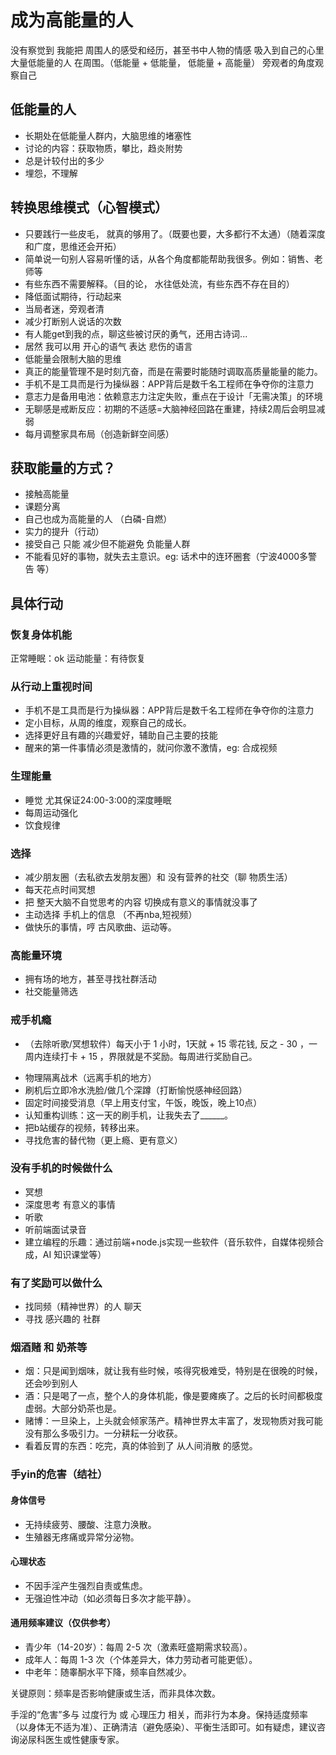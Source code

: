 # 成为高能量的人

没有察觉到 我能把 周围人的感受和经历，甚至书中人物的情感 吸入到自己的心里
大量低能量的人 在周围。（低能量 + 低能量， 低能量 + 高能量）
旁观者的角度观察自己

## 低能量的人

* 长期处在低能量人群内，大脑思维的堵塞性
* 讨论的内容：获取物质，攀比，趋炎附势
* 总是计较付出的多少
* 埋怨，不理解

## 转换思维模式（心智模式）

* 只要践行一些皮毛， 就真的够用了。（既要也要，大多都行不太通）（随着深度和广度，思维还会开拓）
* 简单说一句别人容易听懂的话，从各个角度都能帮助我很多。例如：销售、老师等 
* 有些东西不需要解释。（目的论， 水往低处流，有些东西不存在目的）
* 降低面试期待，行动起来
* 当局者迷，旁观者清
* 减少打断别人说话的次数
* 有人能get到我的点，聊这些被讨厌的勇气，还用古诗词...
* 居然 我可以用 开心的语气 表达 悲伤的语言
* 低能量会限制大脑的思维
* 真正的能量管理不是时刻亢奋，而是在需要时能随时调取高质量能量的能力。
* 手机不是工具而是行为操纵器：APP背后是数千名工程师在争夺你的注意力
* 意志力是备用电池：依赖意志力注定失败，重点在于设计「无需决策」的环境
* 无聊感是戒断反应：初期的不适感=大脑神经回路在重建，持续2周后会明显减弱
* 每月调整家具布局（创造新鲜空间感）

## 获取能量的方式？

* 接触高能量
* 课题分离
* 自己也成为高能量的人 （白磷-自燃）
* 实力的提升（行动）
* 接受自己 只能 减少但不能避免 负能量人群
* 不能看见好的事物，就失去主意识。eg: 话术中的连环圈套（宁波4000多警告 等）

## 具体行动

### 恢复身体机能

正常睡眠：ok
运动能量：有待恢复

### 从行动上重视时间

* 手机不是工具而是行为操纵器：APP背后是数千名工程师在争夺你的注意力
* 定小目标，从周的维度，观察自己的成长。
* 选择更好且有趣的兴趣爱好，辅助自己主要的技能
* 醒来的第一件事情必须是激情的，就问你激不激情，eg: 合成视频

### 生理能量

* 睡觉 尤其保证24:00-3:00的深度睡眠
* 每周运动强化
* 饮食规律

### 选择

* 减少朋友圈（去私欲去发朋友圈）和 没有营养的社交（聊 物质生活）
* 每天花点时间冥想
* 把 整天大脑不自觉思考的内容 切换成有意义的事情就没事了
* 主动选择 手机上的信息 （不再nba,短视频）
* 做快乐的事情，哼 古风歌曲、运动等。

### 高能量环境

* 拥有场的地方，甚至寻找社群活动
* 社交能量筛选

### 戒手机瘾

* （去除听歌/冥想软件）每天小于 1 小时，1天就 + 15 零花钱, 反之 - 30
，一周内连续打卡 + 15
，界限就是不奖励。每周进行奖励自己。
<!-- * 每成功控制1次刷机冲动，就往罐子投硬币（月末用这笔钱投资自己） -->
* 物理隔离战术（远离手机的地方）
* 刷机后立即冷水洗脸/做几个深蹲（打断愉悦感神经回路）
* 固定时间接受消息（早上用支付宝，午饭，晚饭，晚上10点）
* 认知重构训练：这一天的刷手机，让我失去了______。
* 把b站缓存的视频，转移出来。
* 寻找危害的替代物（更上瘾、更有意义）

### 没有手机的时候做什么

* 冥想
* 深度思考 有意义的事情
* 听歌
* 听前端面试录音
* 建立编程的乐趣：通过前端+node.js实现一些软件（音乐软件，自媒体视频合成，AI 知识课堂等）

### 有了奖励可以做什么

* 找同频（精神世界）的人 聊天
* 寻找 感兴趣的 社群

### 烟酒赌 和 奶茶等

* 烟：只是闻到烟味，就让我有些时候，咳得究极难受，特别是在很晚的时候，还会吵到别人
* 酒：只是喝了一点，整个人的身体机能，像是要瘫痪了。之后的长时间都极度虚弱。大部分奶茶也是。
* 赌博：一旦染上，上头就会倾家荡产。精神世界太丰富了，发现物质对我可能没有那么多吸引力。一分耕耘一分收获。
* 看着反胃的东西：吃完，真的体验到了 从人间消散 的感觉。

### 手yin的危害（结社）

#### 身体信号

* 无持续疲劳、腰酸、注意力涣散。
* 生殖器无疼痛或异常分泌物。

#### 心理状态

* 不因手淫产生强烈自责或焦虑。
* 无强迫性冲动（如必须每日多次才能平静）。

#### 通用频率建议（仅供参考）

* 青少年（14-20岁）：每周 2-5 次（激素旺盛期需求较高）。
* 成年人：每周 1-3 次（个体差异大，体力劳动者可能更低）。
* 中老年：随睾酮水平下降，频率自然减少。

关键原则：频率是否影响健康或生活，而非具体次数。

手淫的“危害”多与 过度行为 或 心理压力 相关，而非行为本身。保持适度频率（以身体无不适为准）、正确清洁（避免感染）、平衡生活即可。如有疑虑，建议咨询泌尿科医生或性健康专家。

